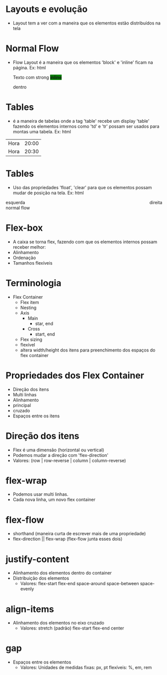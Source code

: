 # Layouts e evolução

- Layout tem a ver com a maneira que os elementos estão distribuídos na tela

# Normal Flow

- Flow Layout é a maneira que os elementos 'block' e 'inline' ficam na página. Ex:
  html <p>Texto com strong <strong style="background: green">inline</strong></p> dentro </p>
# Tables

- é a maneira de tabelas onde a tag 'table' recebe um display 'table' fazendo os elementos internos como 'td' e 'tr' possam ser usados para montas uma tabela. Ex:
html
 <table>
     <tr>
         <td>Hora</td>
         <td>20:00</td>
         </tr>
     <tr>
         <td>Hora</td>
         <td>20:30</td>
     </tr>
 </table>

# Tables

- Uso das propriedades 'float', 'clear' para que os elementos possam mudar de posição na tela. Ex:
html
<div style="float: left;">esquerda</div>
<div style="float: right;">direita</div>
<div style="clear: both;">normal flow</div>

# Flex-box

- A caixa se torna flex, fazendo com que os elementos internos possam receber melhor:
- Alinhamento
- Ordenação
- Tamanhos flexíveis
# Terminologia

- Flex Container
  - Flex item
  - Nesting
  - Axis
    - Main
      - star, end
    - Cross
      - start, end
  - Flex sizing
  - flexível
  - altera width/height dos itens para preenchimento dos espaços do flex container
# Propriedades dos Flex Container

- Direção dos itens
- Multi linhas
- Alinhamento
- principal
- cruzado
- Espaços entre os itens
# Direção dos itens

- Flex é uma dimensão (horizontal ou vertical)
- Podemos mudar a direção com 'flex-direction'
- Valores: (row | row-reverse | column | column-reverse)
# flex-wrap

- Podemos usar multi linhas.
- Cada nova linha, um novo flex container
# flex-flow

- shorthand (maneira curta de escrever mais de uma propriedade)
- flex-direction || flex-wrap (flex-flow junta esses dois)

# justify-content

- Alinhamento dos elementos dentro do container
- Distribuição dos elementos
  - Valores:
  flex-start
  flex-end
  space-around
  space-between
  space-evenly
# align-items

- Alinhamento dos elementos no eixo cruzado
  - Valores:
  stretch (padrão)
  flex-start
  flex-end
  center
# gap

- Espaços entre os elementos
  - Valores:
    Unidades de medidas
    fixas: px, pt
    flexíveis: %, em, rem